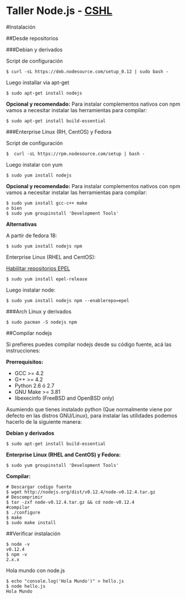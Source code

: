 Taller Node.js - [CSHL](http://cshluesocc.org)
=============================================

#Instalación

##Desde repositorios

###Debian y derivados

Script de configuración
```
$ curl -sL https://deb.nodesource.com/setup_0.12 | sudo bash -
```
Luego installar via apt-get

```
$ sudo apt-get install nodejs
```

**Opcional y recomendado:**
Para instalar complementos nativos con npm vamos a necesitar instalar las herramientas para compilar:

```
$ sudo apt-get install build-essential
```

###Enterprise Linux (RH, CentOS) y Fedora

Script de configuración
```
$  curl -sL https://rpm.nodesource.com/setup | bash -
```

Luego instalar con yum
```
$ sudo yum install nodejs
```

**Opcional y recomendado:**
Para instalar complementos nativos con npm vamos a necesitar instalar las herramientas para compilar:

```
$ sudo yum install gcc-c++ make
o bien
$ sudo yum groupinstall 'Development Tools'
```

**Alternativas**

A partir de fedora 18:

```
$ sudo yum install nodejs npm
```

Enterprise Linux (RHEL and CentOS):

[Habilitar repositorios EPEL](http://www.rackspace.com/knowledge_center/article/install-epel-and-additional-repositories-on-centos-and-red-hat)
```
$ sudo yum install epel-release
```
Luego instalar node:

```
$ sudo yum install nodejs npm --enablerepo=epel
```

###Arch Linux y derivados

```
$ sudo pacman -S nodejs npm
```

##Compilar nodejs

Si prefieres puedes compilar nodejs desde su código fuente, acá las instrucciones:

**Prerrequisitos:**

* GCC >= 4.2
* G++ >= 4.2
* Python 2.6 ó 2.7
* GNU Make >= 3.81
* libexecinfo (FreeBSD and OpenBSD only)

Asumiendo que tienes instalado python (Que normalmente viene por defecto en las distros GNU/Linux), para instalar las utilidades podemos hacerlo de la siguiente manera:

**Debian y derivados**

```
$ sudo apt-get install build-essential
```

**Enterprise Linux (RHEL and CentOS) y Fedora:**

```
$ sudo yum groupinstall 'Development Tools'
```

**Compilar:**


```
# Descargar codigo fuente
$ wget http://nodejs.org/dist/v0.12.4/node-v0.12.4.tar.gz
# Descomprimir
$ tar -zxf node-v0.12.4.tar.gz && cd node-v0.12.4
#compilar
$ ./configure
$ make
$ sudo make install
```

##Verificar instalación

```
$ node -v
v0.12.4
$ npm -v
2.x.x
```

Hola mundo con node.js
```
$ echo "console.log('Hola Mundo')" > hello.js
$ node hello.js
Hola Mundo
```
